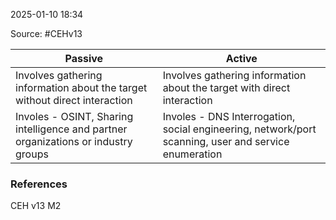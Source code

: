 
2025-01-10 18:34

Source: #CEHv13 

| Passive                                                                            | Active                                                                                               |
| ---------------------------------------------------------------------------------- | ---------------------------------------------------------------------------------------------------- |
| Involves gathering information about the target without direct interaction         | Involves gathering information about the target with direct interaction                              |
| Involes - OSINT, Sharing intelligence and partner organizations or industry groups | Involes - DNS Interrogation, social engineering, network/port scanning, user and service enumeration |




### References
CEH v13 M2